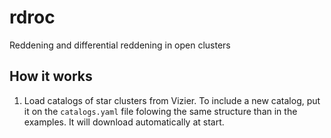 # rdroc
Reddening and differential reddening in open clusters

## How it works
1. Load catalogs of star clusters from Vizier. To include a new catalog, put it on the `catalogs.yaml` file folowing the same structure than in the examples. It will download automatically at start.
